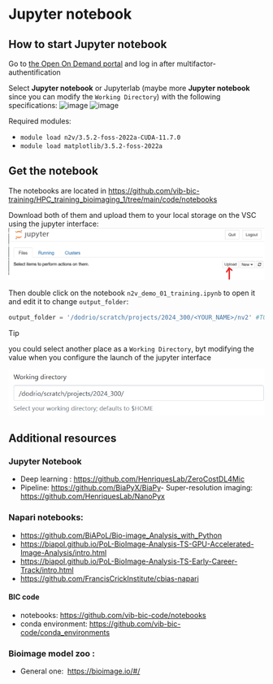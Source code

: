# Jupyter notebook

## How to start Jupyter notebook
Go to [the Open On Demand portal](https://tier1.hpc.ugent.be/) and log in after multifactor-authentification

Select **Jupyter notebook** or Jupyterlab (maybe more **Jupyter notebook** since you can modify the `Working Directory`) with the following specifications: 
![image](https://github.com/vib-bic-training/HPC_training_bioimaging_1/assets/103046100/22283052-525a-45b6-a9c7-16a9d0f5b56c)
![image](https://github.com/vib-bic-training/HPC_training_bioimaging_1/assets/103046100/f5a5562d-a972-4f75-a8f2-5dd203158581)

Required modules:
- `module load n2v/3.5.2-foss-2022a-CUDA-11.7.0`
- `module load matplotlib/3.5.2-foss-2022a`

## Get the notebook
The notebooks are located in https://github.com/vib-bic-training/HPC_training_bioimaging_1/tree/main/code/notebooks

Download both of them and upload them to your local storage on the VSC using the jupyter interface:
![Exclude labels on edge](/images/jupyter/02_jupyter_notebooks.png)

Then double click on the notebook `n2v_demo_01_training.ipynb` to open it and edit it to change `output_folder`:
```python
output_folder = '/dodrio/scratch/projects/2024_300/<YOUR_NAME>/nv2' #TO CHANGE
```

> [!TIP]
> 
> you could select another place as a `Working Directory`, byt modifying the value when you configure the launch of the jupyter interface
>
> ![Jupyter Working Direcotry](/images/jupyter/03_jupyter_notebooks.png)
> 

## Additional resources

### Jupyter Notebook 
- Deep learning : https://github.com/HenriquesLab/ZeroCostDL4Mic 
- Pipeline: https://github.com/BiaPyX/BiaPy
​- Super-resolution imaging: https://github.com/HenriquesLab/NanoPyx 

### Napari notebooks: ​
- https://github.com/BiAPoL/Bio-image_Analysis_with_Python
- https://biapol.github.io/PoL-BioImage-Analysis-TS-GPU-Accelerated-Image-Analysis/intro.html
- https://biapol.github.io/PoL-BioImage-Analysis-TS-Early-Career-Track/intro.html
- https://github.com/FrancisCrickInstitute/cbias-napari

#### BIC code
- notebooks: https://github.com/vib-bic-code/notebooks
- conda environment: https://github.com/vib-bic-code/conda_environments

### Bioimage model zoo :​
- General one: ​ https://bioimage.io/#/​
